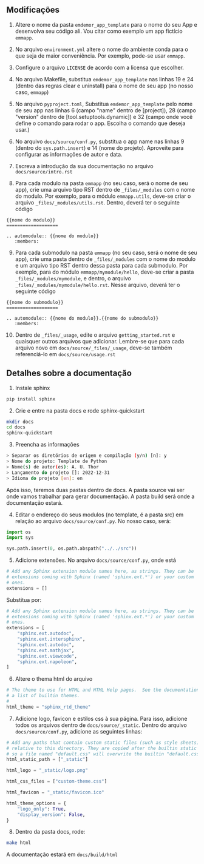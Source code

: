 ## Modificações

1. Altere o nome da pasta `emdemor_app_template` para o nome do seu App e desenvolva seu código ali. Vou citar como exemplo um app fictício `emmapp`.

2. No arquivo `environment.yml` altere o nome do ambiente conda para o que seja de maior conveniência. Por exemplo, pode-se usar `emmapp`.

3. Configure o arquivo `LICENSE` de acordo com a licensa que escolher.

4. No arquivo Makefile, substitua `emdemor_app_template` nas linhas 19 e 24 (dentro das regras clear e uninstall) para o nome de seu app (no nosso caso, `emmapp`)

5. No arquivo `pyproject.toml`, Substitua `emdemor_app_template` pelo nome de seu app nas linhas 6 (campo "name" dentro de [project]), 28 (campo "version" dentro de [tool.setuptools.dynamic]) e 32 (campo onde você define o comando para rodar o app. Escolha o comando que deseja usar.)

6. No arquivo `docs/source/conf.py`, substitua o app name nas linhas 9 (dentro do `sys.path.insert`) e 14 (nome do projeto). Aproveite para configurar as informações de autor e data.

7. Escreva a introdução da sua documentação no arquivo `docs/source/intro.rst`

8. Para cada modulo na pasta `emmapp` (no seu caso, será o nome de seu app), crie uma arquivo tipo RST dentro de `_files/_modules` com o nome do modulo. Por exemplo, para o módulo `emmapp.utils`, deve-se criar o arquivo `_files/_modules/utils.rst`. Dentro, deverá ter o seguinte código
```
{{nome do modulo}}
===================

.. automodule:: {{nome do modulo}}
   :members:
```

9. Para cada submodulo na pasta `emmapp` (no seu caso, será o nome de seu app), crie uma pasta dentro de `_files/_modules` com o nome do modulo e um arquivo tipo RST dentro dessa pasta para cada submodulo. Por exemplo, para do módulo `emmapp/mymodule/hello`, deve-se criar a pasta `_files/_modules/mymodule`, e dentro, o arquivo `_files/_modules/mymodule/hello.rst`. Nesse arquivo, deverá ter o seguinte código
```
{{nome do submodulo}}
===================

.. automodule:: {{nome do modulo}}.{{nome do submodulo}}
   :members:
```

10. Dentro de `_files/_usage`, edite o arquivo `getting_started.rst` e quaisquer outros arquivos que adicionar. Lembre-se que para cada arquivo novo em `docs/source/_files/_usage`, deve-se também referenciá-lo em  `docs/source/usage.rst`

## Detalhes sobre a documentação

1. Instale sphinx

```bash
pip install sphinx
```

2. Crie e entre na pasta docs e rode sphinx-quickstart

```bash
mkdir docs
cd docs
sphinx-quickstart
```

3. Preencha as informações

```bash
> Separar os diretórios de origem e compilação (y/n) [n]: y
> Nome do projeto: Template de Python
> Nome(s) de autor(es): A. U. Thor
> Lançamento do projeto []: 2022-12-31
> Idioma do projeto [en]: en
```

Após isso, teremos duas pastas dentro de docs. A pasta source vai ser onde vamos trabalhar para gerar documentação. A pasta build será onde a documentação estará.

4. Editar o endereço do seus modulos (no template, é a pasta src) em relação ao arquivo `docs/source/conf.py`. No nosso caso, será:

```python
import os
import sys

sys.path.insert(0, os.path.abspath("../../src"))
```

5. Adicione extensões. No arquivo `docs/source/conf.py`, onde está

```python
# Add any Sphinx extension module names here, as strings. They can be
# extensions coming with Sphinx (named 'sphinx.ext.*') or your custom
# ones.
extensions = []
```

Substitua por:

```python
# Add any Sphinx extension module names here, as strings. They can be
# extensions coming with Sphinx (named 'sphinx.ext.*') or your custom
# ones.
extensions = [
    "sphinx.ext.autodoc",
    "sphinx.ext.intersphinx",
    "sphinx.ext.autodoc",
    "sphinx.ext.mathjax",
    "sphinx.ext.viewcode",
    "sphinx.ext.napoleon",
]
```

6. Altere o thema html do arquivo

```python
# The theme to use for HTML and HTML Help pages.  See the documentation for
# a list of builtin themes.
#
html_theme = "sphinx_rtd_theme"
```

7. Adicione logo, favicon e estilos css à sua página. Para isso, adicione todos os arquivos dentro de `docs/source/_static`. Dentro do arquivo `docs/source/conf.py`, adicione as seguintes linhas:

```python
# Add any paths that contain custom static files (such as style sheets) here,
# relative to this directory. They are copied after the builtin static files,
# so a file named "default.css" will overwrite the builtin "default.css".
html_static_path = ["_static"]

html_logo = "_static/logo.png"

html_css_files = ["custom-theme.css"]

html_favicon = "_static/favicon.ico"

html_theme_options = {
    "logo_only": True,
    "display_version": False,
}

```

8. Dentro da pasta docs, rode:

```bash
make html
```

A documentação estará em `docs/build/html`
